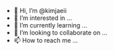 - 👋 Hi, I’m @kimjaeii
- 👀 I’m interested in ...
- 🌱 I’m currently learning ...
- 💞️ I’m looking to collaborate on ...
- 📫 How to reach me ...

<!---
kimjaeii/kimjaeii is a ✨ special ✨ repository because its `README.md` (this file) appears on your GitHub profile.
You can click the Preview link to take a look at your changes.
--->
